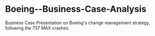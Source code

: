 # Boeing--Business-Case-Analysis
Business Case Presentation on Boeing's change management strategy, following the 737 MAX crashes. 
